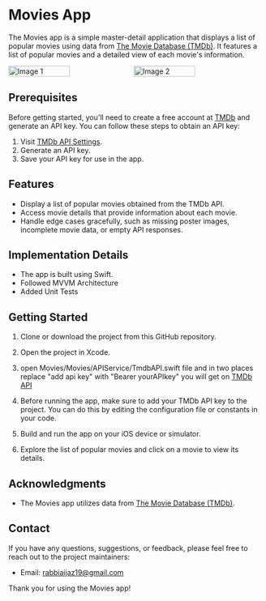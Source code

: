 # Movies App

The Movies app is a simple master-detail application that displays a list of popular movies using data from [The Movie Database (TMDb)](https://www.themoviedb.org/). It features a list of popular movies and a detailed view of each movie's information.

<div style="display: flex;">
  <img src="https://github.com/Rabbia-Ijaz/Movies/assets/63001234/27dd7612-9876-430d-9597-66953483fb43" style="width: 49%;" alt="Image 1">
  <img src="https://github.com/Rabbia-Ijaz/Movies/assets/63001234/70ae125f-acf5-4132-a2ab-9f4e745444a7" style="width: 49%;" alt="Image 2">
</div>

## Prerequisites

Before getting started, you'll need to create a free account at [TMDb](https://www.themoviedb.org/) and generate an API key. You can follow these steps to obtain an API key:
1. Visit [TMDb API Settings](https://www.themoviedb.org/settings/api).
2. Generate an API key.
3. Save your API key for use in the app.

## Features

- Display a list of popular movies obtained from the TMDb API.
- Access movie details that provide information about each movie.
- Handle edge cases gracefully, such as missing poster images, incomplete movie data, or empty API responses.

## Implementation Details

- The app is built using Swift.
- Followed MVVM Architecture
- Added Unit Tests

## Getting Started

1. Clone or download the project from this GitHub repository.

2. Open the project in Xcode.
   
4. open Movies/Movies/APIService/TmdbAPI.swift file and in two places replace "add api key" with "Bearer yourAPIkey" you will get on [TMDb API](https://www.themoviedb.org/settings/api)

5. Before running the app, make sure to add your TMDb API key to the project. You can do this by editing the configuration file or constants in your code.

6. Build and run the app on your iOS device or simulator.

7. Explore the list of popular movies and click on a movie to view its details.

## Acknowledgments

- The Movies app utilizes data from [The Movie Database (TMDb)](https://www.themoviedb.org/).

## Contact

If you have any questions, suggestions, or feedback, please feel free to reach out to the project maintainers:


- Email: rabbiaijaz19@gmail.com

Thank you for using the Movies app!

